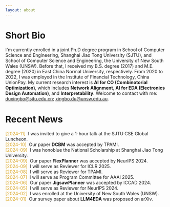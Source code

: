 ```yaml
---
layout: about 
---
```


# Short Bio
I'm currently enrolled in a joint Ph.D degree program in School of Computer Science and Engineering, Shanghai Jiao Tong University (SJTU), and School of Computer Science and Engineering, the University of New South Wales (UNSW). Before that, I received my B.S. degree (2017) and M.E. degree (2020) in East China Normal University, respectively. From 2020 to 2022, I was employed in the Institute of Financial Technology, China UnionPay. My current research interest is **AI for CO (Combinotorial Optimization)**, which includes **Network Alignment**, **AI for EDA (Electronics Design Automation)**, and **Interpretability**. Welcome to contact with me: <u>duxingbo@sjtu.edu.cn</u>; <u>xingbo.du@unsw.edu.au</u>.

# Recent News
<span style="color: #DAA520;">[2024-11]</span>&nbsp;&nbsp;I was invited to give a 1-hour talk at the SJTU CSE Global Luncheon.  
<span style="color: #DAA520;">[2024-10]</span>&nbsp;&nbsp;Our paper **DCBM** was accepted by TPAMI.  
<span style="color: #DAA520;">[2024-09]</span>&nbsp;&nbsp;I was honoblue the National Scholarship at Shanghai Jiao Tong University.  
<span style="color: #DAA520;">[2024-09]</span>&nbsp;&nbsp;Our paper **FlexPlanner** was accepted by NeurIPS 2024.  
<span style="color: #DAA520;">[2024-09]</span>&nbsp;&nbsp;I will serve as Reviewer for ICLR 2025.  
<span style="color: #DAA520;">[2024-08]</span>&nbsp;&nbsp;I will serve as Reviewer for TPAMI.  
<span style="color: #DAA520;">[2024-07]</span>&nbsp;&nbsp;I will serve as Program Committee for AAAI 2025.  
<span style="color: #DAA520;">[2024-06]</span>&nbsp;&nbsp;Our paper **JigsawPlanner** was accepted by ICCAD 2024.  
<span style="color: #DAA520;">[2024-05]</span>&nbsp;&nbsp;I will serve as Reviewer for NeurIPS 2024.  
<span style="color: #DAA520;">[2024-02]</span>&nbsp;&nbsp;I was enrolled at the University of New South Wales (UNSW).  
<span style="color: #DAA520;">[2024-01]</span>&nbsp;&nbsp;Our survey paper about **LLM4EDA** was proposed on arXiv.  